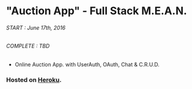 # "Auction App" - Full Stack M.E.A.N.

###### START    : *June 17th, 2016*
###### COMPLETE : *TBD*

* Online Auction App. with UserAuth, OAuth, Chat & C.R.U.D.

### Hosted on [Heroku](https://git.heroku.com/mighty-shore-12223.git).
